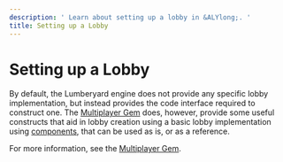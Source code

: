 ```yaml
---
description: ' Learn about setting up a lobby in &ALYlong;. '
title: Setting up a Lobby
---
```

# Setting up a Lobby<a name="network-lobby-setup"></a>

By default, the Lumberyard engine does not provide any specific lobby implementation, but instead provides the code interface required to construct one\. The [Multiplayer Gem](/docs/userguide/gems/builtin/multiplayer.md) does, however, provide some useful constructs that aid in lobby creation using a basic lobby implementation using [components](/docs/userguide/components/components.md), that can be used as is, or as a reference\.

For more information, see the [Multiplayer Gem](/docs/userguide/gems/builtin/multiplayer.md)\.
